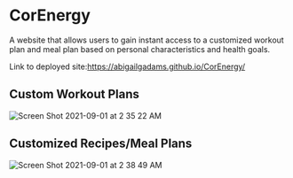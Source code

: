 # CorEnergy
A website that allows users to gain instant access to a customized workout plan and meal plan based on personal characteristics and health goals.

Link to deployed site:https://abigailgadams.github.io/CorEnergy/

## Custom Workout Plans
![Screen Shot 2021-09-01 at 2 35 22 AM](https://user-images.githubusercontent.com/74374839/131648783-438319fe-ea85-4a38-b383-7c641bb2e085.png)

## Customized Recipes/Meal Plans
![Screen Shot 2021-09-01 at 2 38 49 AM](https://user-images.githubusercontent.com/74374839/131649322-af0c34a4-6003-4fc1-a04f-628e2cf18f43.png)
